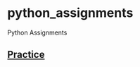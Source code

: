 # python_assignments
Python Assignments
## [Practice](https://github.com/dhagesharayu/python_assignments/tree/practice)
